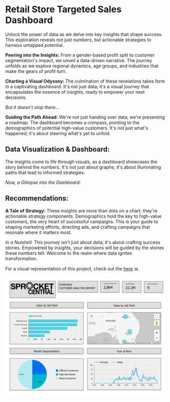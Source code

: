 # Retail Store Targeted Sales Dashboard

Unlock the power of data as we delve into key insights that shape success. This exploration reveals not just numbers, but actionable strategies to harness untapped potential.

**Peering into the Insights:**
From a gender-based profit split to customer segmentation's impact, we unveil a data-driven narrative. The journey unfolds as we explore regional dynamics, age groups, and industries that make the gears of profit turn.

**Charting a Visual Odyssey:**
The culmination of these revelations takes form in a captivating dashboard. It's not just data; it's a visual journey that encapsulates the essence of insights, ready to empower your next decisions.

*But it doesn't stop there...*

**Guiding the Path Ahead:**
We're not just handing over data; we're presenting a roadmap. The dashboard becomes a compass, pointing to the demographics of potential high-value customers. It's not just what's happened; it's about steering what's yet to unfold.

## Data Visualization & Dashboard:

The insights come to life through visuals, as a dashboard showcases the story behind the numbers. It's not just about graphs; it's about illuminating paths that lead to informed strategies.

*Now, a Glimpse into the Dashboard:*

## Recommendations:

**A Tale of Strategy:**
These insights are more than dots on a chart; they're actionable strategy components. Demographics hold the key to high-value customers, the very heart of successful campaigns. This is your guide to shaping marketing efforts, directing ads, and crafting campaigns that resonate where it matters most.

*In a Nutshell:*
This journey isn't just about data; it's about crafting success stories. Empowered by insights, your decisions will be guided by the stories these numbers tell. Welcome to the realm where data ignites transformation.

For a visual representation of this project, check out the [here](https://www.youtube.com/channel/UCiT9RITQ9PW6BhXK0y2jaeg](https://lookerstudio.google.com/reporting/20a5d1ed-a5dc-4fac-8b77-44da035979a3)https://lookerstudio.google.com/reporting/20a5d1ed-a5dc-4fac-8b77-44da035979a3](https://lookerstudio.google.com/reporting/624a3bdb-947e-4933-adb1-fec14d0bf6a9)https://lookerstudio.google.com/reporting/624a3bdb-947e-4933-adb1-fec14d0bf6a9) 📊.

![pict](Picture/Sprocket_Central_Au._page-0001.jpg)
